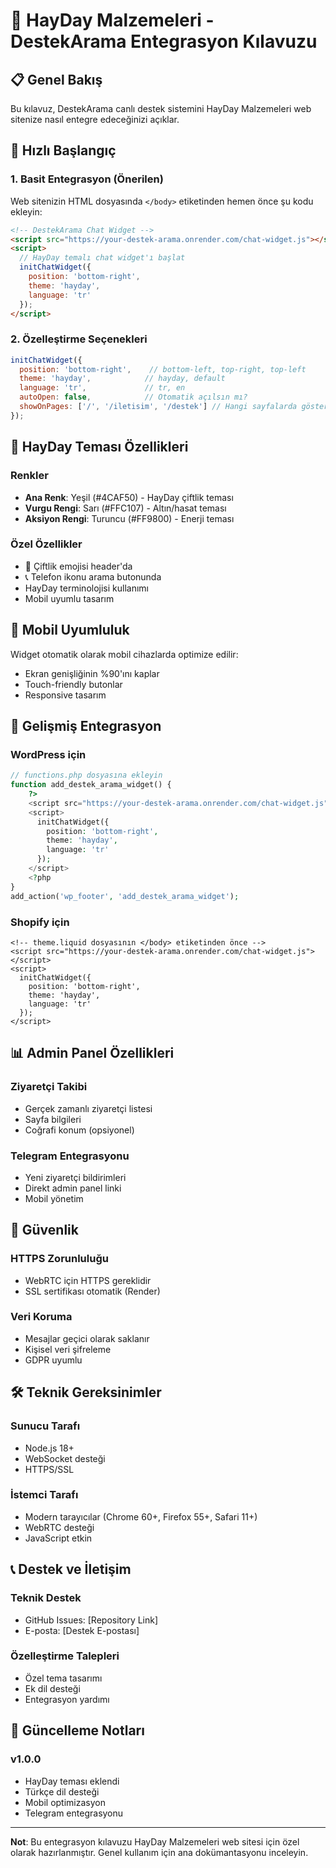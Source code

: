 # 🌾 HayDay Malzemeleri - DestekArama Entegrasyon Kılavuzu

## 📋 Genel Bakış
Bu kılavuz, DestekArama canlı destek sistemini HayDay Malzemeleri web sitenize nasıl entegre edeceğinizi açıklar.

## 🚀 Hızlı Başlangıç

### 1. Basit Entegrasyon (Önerilen)
Web sitenizin HTML dosyasında `</body>` etiketinden hemen önce şu kodu ekleyin:

```html
<!-- DestekArama Chat Widget -->
<script src="https://your-destek-arama.onrender.com/chat-widget.js"></script>
<script>
  // HayDay temalı chat widget'ı başlat
  initChatWidget({
    position: 'bottom-right',
    theme: 'hayday',
    language: 'tr'
  });
</script>
```

### 2. Özelleştirme Seçenekleri

```javascript
initChatWidget({
  position: 'bottom-right',    // bottom-left, top-right, top-left
  theme: 'hayday',            // hayday, default
  language: 'tr',             // tr, en
  autoOpen: false,            // Otomatik açılsın mı?
  showOnPages: ['/', '/iletisim', '/destek'] // Hangi sayfalarda gösterilsin
});
```

## 🎨 HayDay Teması Özellikleri

### Renkler
- **Ana Renk**: Yeşil (#4CAF50) - HayDay çiftlik teması
- **Vurgu Rengi**: Sarı (#FFC107) - Altın/hasat teması  
- **Aksiyon Rengi**: Turuncu (#FF9800) - Enerji teması

### Özel Özellikler
- 🌾 Çiftlik emojisi header'da
- 📞 Telefon ikonu arama butonunda
- HayDay terminolojisi kullanımı
- Mobil uyumlu tasarım

## 📱 Mobil Uyumluluk
Widget otomatik olarak mobil cihazlarda optimize edilir:
- Ekran genişliğinin %90'ını kaplar
- Touch-friendly butonlar
- Responsive tasarım

## 🔧 Gelişmiş Entegrasyon

### WordPress için
```php
// functions.php dosyasına ekleyin
function add_destek_arama_widget() {
    ?>
    <script src="https://your-destek-arama.onrender.com/chat-widget.js"></script>
    <script>
      initChatWidget({
        position: 'bottom-right',
        theme: 'hayday',
        language: 'tr'
      });
    </script>
    <?php
}
add_action('wp_footer', 'add_destek_arama_widget');
```

### Shopify için
```liquid
<!-- theme.liquid dosyasının </body> etiketinden önce -->
<script src="https://your-destek-arama.onrender.com/chat-widget.js"></script>
<script>
  initChatWidget({
    position: 'bottom-right',
    theme: 'hayday',
    language: 'tr'
  });
</script>
```

## 📊 Admin Panel Özellikleri

### Ziyaretçi Takibi
- Gerçek zamanlı ziyaretçi listesi
- Sayfa bilgileri
- Coğrafi konum (opsiyonel)

### Telegram Entegrasyonu
- Yeni ziyaretçi bildirimleri
- Direkt admin panel linki
- Mobil yönetim

## 🔐 Güvenlik

### HTTPS Zorunluluğu
- WebRTC için HTTPS gereklidir
- SSL sertifikası otomatik (Render)

### Veri Koruma
- Mesajlar geçici olarak saklanır
- Kişisel veri şifreleme
- GDPR uyumlu

## 🛠️ Teknik Gereksinimler

### Sunucu Tarafı
- Node.js 18+
- WebSocket desteği
- HTTPS/SSL

### İstemci Tarafı
- Modern tarayıcılar (Chrome 60+, Firefox 55+, Safari 11+)
- WebRTC desteği
- JavaScript etkin

## 📞 Destek ve İletişim

### Teknik Destek
- GitHub Issues: [Repository Link]
- E-posta: [Destek E-postası]

### Özelleştirme Talepleri
- Özel tema tasarımı
- Ek dil desteği
- Entegrasyon yardımı

## 🔄 Güncelleme Notları

### v1.0.0
- HayDay teması eklendi
- Türkçe dil desteği
- Mobil optimizasyon
- Telegram entegrasyonu

---

**Not**: Bu entegrasyon kılavuzu HayDay Malzemeleri web sitesi için özel olarak hazırlanmıştır. Genel kullanım için ana dokümantasyonu inceleyin.